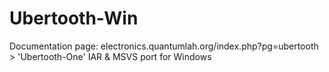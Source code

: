 # Ubertooth-Win

Documentation page: 
electronics.quantumlah.org/index.php?pg=ubertooth > 'Ubertooth-One' IAR & MSVS port for Windows
